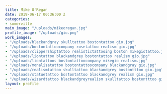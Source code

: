 ```yaml
---
title: Mike O'Regan
date: 2019-06-17 00:36:00 Z
categories:
- somerville
main_image: "/uploads/mikeoregan.jpg"
profile_image: "/uploads/gio.png"
work_images:
- "/uploads/blackandgray skulltattoo bostontattoo gio.jpg"
- "/uploads/bostontattoocompany rosetattoo realism gio.jpg"
- "/uploads/clippershiptattoo realistictattooing boston mikegiotattoo.jpg"
- "/uploads/liontattoo blackandgrey bostontattoo realism gio.jpg"
- "/uploads/liontattoos bostontattoocompany mikegio realism.jpg"
- "/uploads/monalisatattoo bostontattoocompany blackandgray gio.jpg"
- "/uploads/realismtattoo skulltattoo blackandgrey bostontttoo gio.jpg"
- "/uploads/statuetattoo bostontattoo blackandgrey realism gio.jpg"
- "/uploads/wizardtattoo blackandgreyrealism skulltattoo bostontttoo gio.jpg"
layout: profile
---
```


